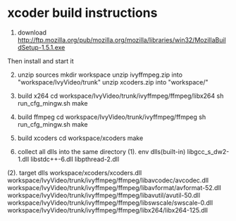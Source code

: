xcoder build instructions
=========================

1. download
http://ftp.mozilla.org/pub/mozilla.org/mozilla/libraries/win32/MozillaBuildSetup-1.5.1.exe

Then install and start it

2. unzip sources
mkdir workspace
unzip ivyffmpeg.zip into "workspace/IvyVideo/trunk"
unzip xcoders.zip into "workspace/"

3. build x264
cd workspace/IvyVideo/trunk/ivyffmpeg/ffmpeg/libx264
sh run_cfg_mingw.sh
make

4. build ffmpeg
cd workspace/IvyVideo/trunk/ivyffmpeg/ffmpeg
sh run_cfg_mingw.sh
make

5. build xcoders
cd workspace/xcoders
make

6. collect all dlls into the same directory
(1). env dlls(built-in)
libgcc_s_dw2-1.dll
libstdc++-6.dll
libpthread-2.dll

(2). target dlls
workspace/xcoders/xcoders.dll
workspace/IvyVideo/trunk/ivyffmpeg/ffmpeg/libavcodec/avcodec.dll
workspace/IvyVideo/trunk/ivyffmpeg/ffmpeg/libavformat/avformat-52.dll
workspace/IvyVideo/trunk/ivyffmpeg/ffmpeg/libavutil/avutil-50.dll
workspace/IvyVideo/trunk/ivyffmpeg/ffmpeg/libswscale/swscale-0.dll
workspace/IvyVideo/trunk/ivyffmpeg/ffmpeg/libx264/libx264-125.dll
